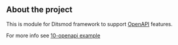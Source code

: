 ## About the project

This is module for Ditsmod framework to support
[OpenAPI](https://github.com/OAI/OpenAPI-Specification) features.

For more info see [10-openapi example][1]

[1]: https://github.com/ditsmod/core/tree/main/examples/10-openapi/README.md
